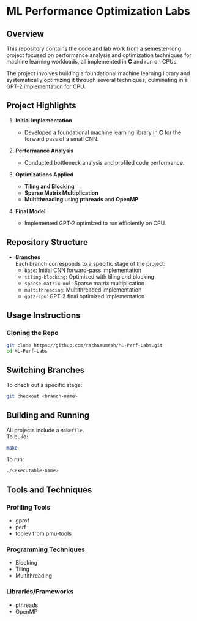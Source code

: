 # ML Performance Optimization Labs

## Overview
This repository contains the code and lab work from a semester-long project focused on performance analysis and optimization techniques for machine learning workloads, all implemented in **C** and run on CPUs.

The project involves building a foundational machine learning library and systematically optimizing it through several techniques, culminating in a GPT-2 implementation for CPU.

## Project Highlights
1. **Initial Implementation**  
   - Developed a foundational machine learning library in **C** for the forward pass of a small CNN.

2. **Performance Analysis**  
   - Conducted bottleneck analysis and profiled code performance.

3. **Optimizations Applied**  
   - **Tiling and Blocking**  
   - **Sparse Matrix Multiplication**  
   - **Multithreading** using **pthreads** and **OpenMP**

4. **Final Model**  
   - Implemented GPT-2 optimized to run efficiently on CPU.

## Repository Structure
- **Branches**  
  Each branch corresponds to a specific stage of the project:  
  - `base`: Initial CNN forward-pass implementation  
  - `tiling-blocking`: Optimized with tiling and blocking  
  - `sparse-matrix-mul`: Sparse matrix multiplication  
  - `multithreading`: Multithreaded implementation  
  - `gpt2-cpu`: GPT-2 final optimized implementation

## Usage Instructions

### Cloning the Repo
```bash
git clone https://github.com/rachnaumesh/ML-Perf-Labs.git
cd ML-Perf-Labs
```

## Switching Branches
To check out a specific stage:
```bash
git checkout <branch-name>
```

## Building and Running
All projects include a `Makefile`.  
To build:
```bash
make
```
To run:
```bash
./<executable-name>
```

## Tools and Techniques

### Profiling Tools
- gprof
- perf
- toplev from pmu-tools

### Programming Techniques
- Blocking
- Tiling
- Multithreading

### Libraries/Frameworks
- pthreads
- OpenMP
